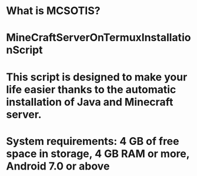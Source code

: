 # What is MCSOTIS? 
# MineCraftServerOnTermuxInstallationScript
# This script is designed to make your life easier thanks to the automatic installation of Java and Minecraft server. 
# System requirements: 4 GB of free space in storage, 4 GB RAM or more, Android 7.0 or above
